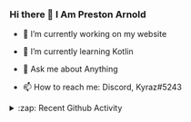### Hi there 👋 I Am Preston Arnold



- 🔭 I’m currently working on my website 
- 🌱 I’m currently learning Kotlin



- 💬 Ask me about Anything 
- 📫 How to reach me: Discord,  Kyraz#5243
<details>
  <summary>:zap: Recent Github Activity</summary>
 <!--START_SECTION:activity












.

